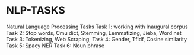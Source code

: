 # NLP-TASKS
Natural Language Processing Tasks 
Task 1: working with Inaugural corpus  
Task 2: Stop words, Cmu dict, Stemming, Lemmatizing, Jieba, Word net 
Task 3: Tokenizing, Web Scraping, 
Task 4: Gender, Tfidf, Cosine similarity 
Task 5: Spacy NER
Task 6: Noun phrase 

